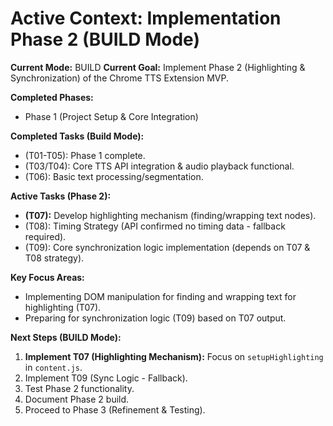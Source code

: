 # Active Context: Implementation Phase 2 (BUILD Mode)

**Current Mode:** BUILD
**Current Goal:** Implement Phase 2 (Highlighting & Synchronization) of the Chrome TTS Extension MVP.

**Completed Phases:**
*   Phase 1 (Project Setup & Core Integration)

**Completed Tasks (Build Mode):**
*   (T01-T05): Phase 1 complete.
*   (T03/T04): Core TTS API integration & audio playback functional.
*   (T06): Basic text processing/segmentation.

**Active Tasks (Phase 2):**
*   **(T07):** Develop highlighting mechanism (finding/wrapping text nodes).
*   (T08): Timing Strategy (API confirmed no timing data - fallback required).
*   (T09): Core synchronization logic implementation (depends on T07 & T08 strategy).

**Key Focus Areas:**

*   Implementing DOM manipulation for finding and wrapping text for highlighting (T07).
*   Preparing for synchronization logic (T09) based on T07 output.

**Next Steps (BUILD Mode):**

1.  **Implement T07 (Highlighting Mechanism):** Focus on `setupHighlighting` in `content.js`.
2.  Implement T09 (Sync Logic - Fallback).
3.  Test Phase 2 functionality.
4.  Document Phase 2 build.
5.  Proceed to Phase 3 (Refinement & Testing).
